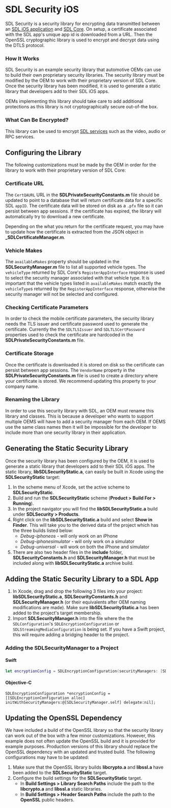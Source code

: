 # SDL Security iOS
SDL Security is a security library for encrypting data transmitted between an [SDL iOS application](https://github.com/smartdevicelink/sdl_ios) and [SDL Core](https://github.com/smartdevicelink/sdl_core). On setup, a certificate associated with the SDL app's unique app id is downloaded from a URL. Then the OpenSSL cryptographic library is used to encrypt and decrypt data using the DTLS protocol.

### How It Works
SDL Security is an example security library that automotive OEMs can use to build their own proprietary security libraries. The security library must be modified by the OEM to work with their proprietary version of SDL Core. Once the security library has been modified, it is used to generate a static library that developers add to their SDL iOS apps.

OEMs implementing this library should take care to add additional protections as this library is not cryptographically secure out-of-the box.

### What Can Be Encrypted?
This library can be used to encrypt [SDL services](https://github.com/smartdevicelink/protocol_spec#5-services) such as the video, audio or RPC services.

## Configuring the Library
The following customizations must be made by the OEM in order for the library to work with their proprietary version of SDL Core:

### Certificate URL
The `CertQAURL` URL in the **SDLPrivateSecurityConstants.m** file should be updated to point to a database that will return certificate data for a specific SDL `appID`. The certificate data will be stored on disk as a `.pfx` file so it can persist between app sessions. If the certificate has expired, the library will automatically try to download a new certificate. 

Depending on the what you return for the certificate request, you may have to update how the certificate is extracted from the JSON object in **_SDLCertificateManager.m**.

### Vehicle Makes
The `availableMakes` property should be updated in the **SDLSecurityManager.m** file to list all supported vehicle types. The `vehicleType` returned by SDL Core's `RegisterAppInterface` response is used to select the security manager associated with that vehicle type. It is important that the vehicle types listed in `availableMakes` match exactly the `vehicleType`s returned by the `RegisterAppInterface` response, otherwise the security manager will not be selected and configured. 

### Checking Certificate Parameters
In order to check the mobile certificate parameters, the security library needs the TLS issuer and certificate password used to generate the certificate. Currently the the `SDLTLSIssuer` and `SDLTLSCertPassword` properties used to check the certificate are hardcoded in the **SDLPrivateSecurityConstants.m** file. 

### Certificate Storage
Once the certificate is downloaded it is stored on disk so the certificate can persist between app sessions. The `VendorName` property in the **SDLPrivateSecurityConstants.m** file is used to create a directory where your certificate is stored. We recommend updating this property to your company name. 

### Renaming the Library
In order to use this security library with SDL, an OEM must rename this library and classes. This is because a developer who wants to support multiple OEMS will have to add a security manager from each OEM. If OEMS use the same class names then it will be impossible for the developer to include more than one security library in their application.

## Generating the Static Security Library
Once the security library has been configured by the OEM, it is used to generate a static library that developers add to their SDL iOS apps. The static library, **libSDLSecurityStatic.a**, can easily be built in Xcode using the **SDLSecurityStatic** target:

1. In the scheme menu of Xcode, set the active scheme to **SDLSecurityStatic**.
1. Build and run the **SDLSecurityStatic** scheme (**Product > Build For > Running**). 
1. In the project navigator you will find the **libSDLSecurityStatic.a** build under **SDLSecurity > Products**.
1. Right click on the **libSDLSecurityStatic.a** build and select **Show in Finder**. This will take you to the derived data of the project which has the three builds listed below:
    * *Debug-iphoneos* - will only work on an iPhone 
    * *Debug-iphonesimulator* - will only work on a simulator
    * *Debug-universal* - will work on both the iPhone and simulator
1. There are also two header files in the **include** folder, **SDLSecurityConstants.h** and **SDLSecurityManager.h** that must be included along with **libSDLSecurityStatic.a** archive build.
    
## Adding the Static Security Library to a SDL App
1. In Xcode, drag and drop the following 3 files into your project: **libSDLSecurityStatic.a**, **SDLSecurityConstants.h** and **SDLSecurityManager.h** (or their equivalents after OEM naming modifications are made). Make sure **libSDLSecurityStatic.a** has been added to the project's target membership.  
1. Import **SDLSecurityManager.h** into the file where the the `SDLConfiguration`'s `SDLEncryptionConfiguration` or `SDLStreamingMediaConfiguration` is being set. If you have a Swift project, this will require adding a bridging header to the project.

### Adding the SDLSecurityManager to a Project
#### Swift
```swift
let encryptionConfig = SDLEncryptionConfiguration(securityManagers: [SDLSecurityManager.self]], delegate: nil)
```

#### Objective-C
```objc
SDLEncryptionConfiguration *encryptionConfig = [[SDLEncryptionConfiguration alloc] initWithSecurityManagers:@[SDLSecurityManager.self] delegate:nil];
```

## Updating the OpenSSL Dependency
We have included a build of the OpenSSL library so that the security library can work out of the box with a few minor customizations. However, this example does not often update the OpenSSL build and it is provided for example purposes. Production versions of this library should replace the OpenSSL dependency with an updated and trusted build. The following configurations may have to be updated:

1. Make sure that the OpenSSL library builds **libcrypto.a** and **libssl.a** have been added to the **SDLSecurityStatic** target.
1. Configure the build settings for the **SDLSecurityStatic** target.
    * In **Build Settings > Library Search Paths** include the path to the **libcrypto.a** and **libssl.a** static libraries.
    * In **Build Settings > Header Search Paths** include the path to the **OpenSSL** public headers.
